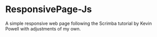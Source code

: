 # ResponsivePage-Js
A simple responsive web page following the Scrimba tutorial by Kevin Powell with adjustments of my own. 
